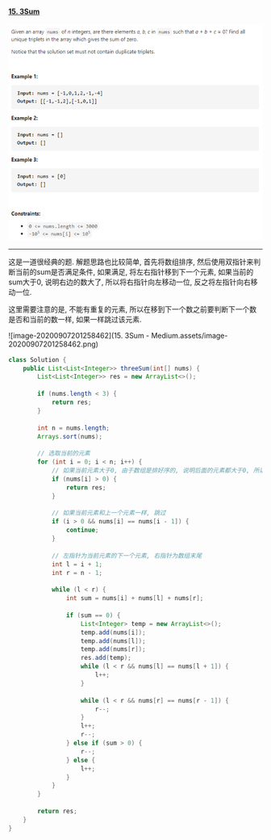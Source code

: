 #### [15. 3Sum](https://leetcode-cn.com/problems/3sum/)

![image-20200907200930796](../assets/image-20200907200930796.png)

---

这是一道很经典的题. 解题思路也比较简单, 首先将数组排序, 然后使用双指针来判断当前的sum是否满足条件, 如果满足, 将左右指针移到下一个元素, 如果当前的sum大于0, 说明右边的数大了, 所以将右指针向左移动一位, 反之将左指针向右移动一位.

这里需要注意的是, 不能有重复的元素, 所以在移到下一个数之前要判断下一个数是否和当前的数一样, 如果一样跳过该元素.



![image-20200907201258462](15. 3Sum - Medium.assets/image-20200907201258462.png)



```java
class Solution {
    public List<List<Integer>> threeSum(int[] nums) {
        List<List<Integer>> res = new ArrayList<>();

        if (nums.length < 3) {
            return res;
        }

        int n = nums.length;
        Arrays.sort(nums);
        
		// 选取当前的元素
        for (int i = 0; i < n; i++) {
            // 如果当前元素大于0, 由于数组是排好序的, 说明后面的元素都大于0, 所以不可能找到和为0的三元组,直接返回
            if (nums[i] > 0) {
                return res;
            }
            
            // 如果当前元素和上一个元素一样, 跳过
            if (i > 0 && nums[i] == nums[i - 1]) {
                continue;
            }

            // 左指针为当前元素的下一个元素, 右指针为数组末尾
            int l = i + 1;
            int r = n - 1;

            while (l < r) {
                int sum = nums[i] + nums[l] + nums[r];

                if (sum == 0) {
                    List<Integer> temp = new ArrayList<>();
                    temp.add(nums[i]);
                    temp.add(nums[l]);
                    temp.add(nums[r]);
                    res.add(temp);
                    while (l < r && nums[l] == nums[l + 1]) {
                        l++;
                    }

                    while (l < r && nums[r] == nums[r - 1]) {
                        r--;
                    }
                    l++;
                    r--;
                } else if (sum > 0) {
                    r--;
                } else {
                    l++;
                }
            }
        }

        return res;
    }
}
```

